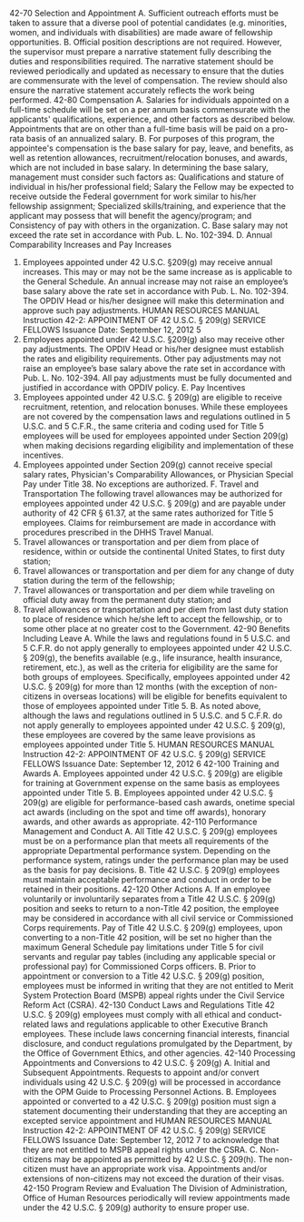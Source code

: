 42-70 Selection and Appointment
A. Sufficient outreach efforts must be taken to assure that a diverse pool of potential candidates
(e.g. minorities, women, and individuals with disabilities) are made aware of fellowship
opportunities.
B. Official position descriptions are not required. However, the supervisor must prepare a
narrative statement fully describing the duties and responsibilities required. The narrative
statement should be reviewed periodically and updated as necessary to ensure that the duties
are commensurate with the level of compensation. The review should also ensure the
narrative statement accurately reflects the work being performed.
42-80 Compensation
A. Salaries for individuals appointed on a full-time schedule will be set on a per annum basis
commensurate with the applicants' qualifications, experience, and other factors as described
below. Appointments that are on other than a full-time basis will be paid on a pro-rata basis
of an annualized salary.
B. For purposes of this program, the appointee's compensation is the base salary for pay, leave,
and benefits, as well as retention allowances, recruitment/relocation bonuses, and awards,
which are not included in base salary. In determining the base salary, management must
consider such factors as:
Qualifications and stature of individual in his/her professional field;
Salary the Fellow may be expected to receive outside the Federal government for work
similar to his/her fellowship assignment;
Specialized skills/training, and experience that the applicant may possess that will benefit
the agency/program; and
Consistency of pay with others in the organization.
C. Base salary may not exceed the rate set in accordance with Pub. L. No. 102-394.
D. Annual Comparability Increases and Pay Increases
1. Employees appointed under 42 U.S.C. §209(g) may receive annual increases. This may
or may not be the same increase as is applicable to the General Schedule. An annual
increase may not raise an employee’s base salary above the rate set in accordance with
Pub. L. No. 102-394. The OPDIV Head or his/her designee will make this determination
and approve such pay adjustments.
HUMAN RESOURCES MANUAL
Instruction 42-2: APPOINTMENT OF 42 U.S.C. § 209(g) SERVICE FELLOWS
Issuance Date: September 12, 2012
5
2. Employees appointed under 42 U.S.C. §209(g) also may receive other pay adjustments.
The OPDIV Head or his/her designee must establish the rates and eligibility
requirements. Other pay adjustments may not raise an employee’s base salary above the
rate set in accordance with Pub. L. No. 102-394. All pay adjustments must be fully
documented and justified in accordance with OPDIV policy.
E. Pay Incentives
1. Employees appointed under 42 U.S.C. § 209(g) are eligible to receive recruitment,
retention, and relocation bonuses. While these employees are not covered by the
compensation laws and regulations outlined in 5 U.S.C. and 5 C.F.R., the same criteria
and coding used for Title 5 employees will be used for employees appointed under
Section 209(g) when making decisions regarding eligibility and implementation of these
incentives.
2. Employees appointed under Section 209(g) cannot receive special salary rates,
Physician's Comparability Allowances, or Physician Special Pay under Title 38. No
exceptions are authorized.
F. Travel and Transportation
The following travel allowances may be authorized for employees appointed under 42 U.S.C.
§ 209(g) and are payable under authority of 42 CFR § 61.37, at the same rates authorized for
Title 5 employees. Claims for reimbursement are made in accordance with procedures
prescribed in the DHHS Travel Manual.
1. Travel allowances or transportation and per diem from place of residence, within or
outside the continental United States, to first duty station;
2. Travel allowances or transportation and per diem for any change of duty station during
the term of the fellowship;
3. Travel allowances or transportation and per diem while traveling on official duty away
from the permanent duty station; and
4. Travel allowances or transportation and per diem from last duty station to place of
residence which he/she left to accept the fellowship, or to some other place at no greater
cost to the Government.
42-90 Benefits Including Leave
A. While the laws and regulations found in 5 U.S.C. and 5 C.F.R. do not apply generally to
employees appointed under 42 U.S.C. § 209(g), the benefits available (e.g., life insurance,
health insurance, retirement, etc.), as well as the criteria for eligibility are the same for both
groups of employees. Specifically, employees appointed under 42 U.S.C. § 209(g) for more
than 12 months (with the exception of non-citizens in overseas locations) will be eligible for
benefits equivalent to those of employees appointed under Title 5.
B. As noted above, although the laws and regulations outlined in 5 U.S.C. and 5 C.F.R. do not
apply generally to employees appointed under 42 U.S.C. § 209(g), these employees are
covered by the same leave provisions as employees appointed under Title 5.
HUMAN RESOURCES MANUAL
Instruction 42-2: APPOINTMENT OF 42 U.S.C. § 209(g) SERVICE FELLOWS
Issuance Date: September 12, 2012
6
42-100 Training and Awards
A. Employees appointed under 42 U.S.C. § 209(g) are eligible for training at Government
expense on the same basis as employees appointed under Title 5.
B. Employees appointed under 42 U.S.C. § 209(g) are eligible for performance-based cash
awards, onetime special act awards (including on the spot and time off awards), honorary
awards, and other awards as appropriate.
42-110 Performance Management and Conduct
A. All Title 42 U.S.C. § 209(g) employees must be on a performance plan that meets all
requirements of the appropriate Departmental performance system. Depending on the
performance system, ratings under the performance plan may be used as the basis for pay
decisions.
B. Title 42 U.S.C. § 209(g) employees must maintain acceptable performance and conduct in
order to be retained in their positions.
42-120 Other Actions
A. If an employee voluntarily or involuntarily separates from a Title 42 U.S.C. § 209(g) position
and seeks to return to a non-Title 42 position, the employee may be considered in accordance
with all civil service or Commissioned Corps requirements. Pay of Title 42 U.S.C. § 209(g)
employees, upon converting to a non-Title 42 position, will be set no higher than the
maximum General Schedule pay limitations under Title 5 for civil servants and regular pay
tables (including any applicable special or professional pay) for Commissioned Corps
officers.
B. Prior to appointment or conversion to a Title 42 U.S.C. § 209(g) position, employees must be
informed in writing that they are not entitled to Merit System Protection Board (MSPB)
appeal rights under the Civil Service Reform Act (CSRA).
42-130 Conduct Laws and Regulations
Title 42 U.S.C. § 209(g) employees must comply with all ethical and conduct-related laws and
regulations applicable to other Executive Branch employees. These include laws concerning financial
interests, financial disclosure, and conduct regulations promulgated by the Department, by the Office
of Government Ethics, and other agencies.
42-140 Processing Appointments and Conversions to 42 U.S.C. § 209(g)
A. Initial and Subsequent Appointments. Requests to appoint and/or convert individuals using
42 U.S.C. § 209(g) will be processed in accordance with the OPM Guide to Processing
Personnel Actions.
B. Employees appointed or converted to a 42 U.S.C. § 209(g) position must sign a statement
documenting their understanding that they are accepting an excepted service appointment and
HUMAN RESOURCES MANUAL
Instruction 42-2: APPOINTMENT OF 42 U.S.C. § 209(g) SERVICE FELLOWS
Issuance Date: September 12, 2012
7
to acknowledge that they are not entitled to MSPB appeal rights under the CSRA.
C. Non-citizens may be appointed as permitted by 42 U.S.C. § 209(h). The non-citizen must
have an appropriate work visa. Appointments and/or extensions of non-citizens may not
exceed the duration of their visas.
42-150 Program Review and Evaluation
The Division of Administration, Office of Human Resources periodically will review appointments
made under the 42 U.S.C. § 209(g) authority to ensure proper use. 